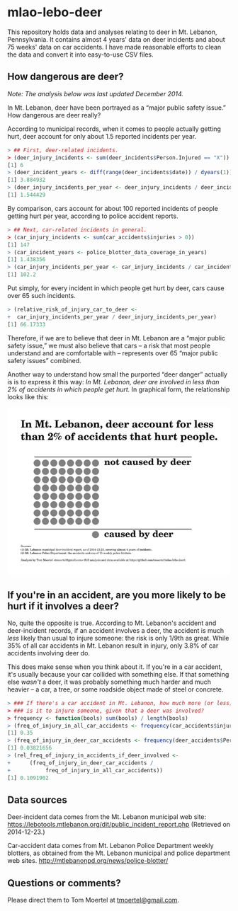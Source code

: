 mlao-lebo-deer
==============

This repository holds data and analyses relating to deer in Mt. Lebanon, Pennsylvania.
It contains almost 4 years' data on deer incidents and about 75 weeks' data on car accidents.
I have made reasonable efforts to clean the data and convert it into easy-to-use CSV files.

How dangerous are deer?
-----------------------

*Note: The analysis below was last updated December 2014.*

In Mt. Lebanon, deer have been portrayed as a “major public safety issue.”
How dangerous are deer really?

According to municipal records, when it comes to people actually getting hurt, deer account for only about 1.5 reported incidents per year.

```R
> ## First, deer-related incidents.
> (deer_injury_incidents <- sum(deer_incidents$Person.Injured == "X"))
[1] 6
> (deer_incident_years <- diff(range(deer_incidents$date)) / dyears(1))
[1] 3.884932
> (deer_injury_incidents_per_year <- deer_injury_incidents / deer_incident_years)
[1] 1.544429
```

By comparison, cars account for about 100 reported incidents of people getting hurt per year, according to police accident reports.

```R
> ## Next, car-related incidents in general.
> (car_injury_incidents <- sum(car_accidents$injuries > 0))
[1] 147
> (car_incident_years <- police_blotter_data_coverage_in_years)
[1] 1.438356
> (car_injury_incidents_per_year <- car_injury_incidents / car_incident_years)
[1] 102.2
```

Put simply, for every incident in which people get hurt by deer, cars cause over 65 such incidents.

```R
> (relative_risk_of_injury_car_to_deer <-
+  car_injury_incidents_per_year / deer_injury_incidents_per_year)
[1] 66.17333
```

Therefore, if we are to believe that deer in Mt. Lebanon are a “major public safety issue,” we must also believe that cars – a risk that most people understand and are comfortable with – represents over 65 “major public safety issues” combined.

Another way to understand how small the purported “deer danger” actually is is to express it this way:
*In Mt. Lebanon, deer are involved in less than 2% of accidents in which people get hurt.*
In graphical form, the relationship looks like this:

![In Mt. Lebanon, deer account for less than 2% of accidents that hurt people](img/deer_danger_actual_scale.png)

If you're in an accident, are you more likely to be hurt if it involves a deer?
-------------------------------------------------------------------------------

No, quite the opposite is true.
According to Mt. Lebanon's accident and deer-incident records, if an accident involves a deer, the accident is much *less* likely than usual to injure someone: the risk is only 1/9th as great.
While 35% of all car accidents in Mt. Lebanon result in injury, only 3.8% of car accidents involving deer do.

This does make sense when you think about it.
If you're in a car accident, it's usually because your car collided with something else.
If that something else *wasn't* a deer, it was probably something much harder and much heavier – a car, a tree, or some roadside object made of steel or concrete.

```R
> ### If there's a car accident in Mt. Lebanon, how much more (or less) likely
> ### is it to injure someone, given that a deer was involved?
> frequency <- function(bools) sum(bools) / length(bools)
> (freq_of_injury_in_all_car_accidents <- frequency(car_accidents$injuries > 0))
[1] 0.35
> (freq_of_injury_in_deer_car_accidents <- frequency(deer_accidents$Person.Injured == "X"))
[1] 0.03821656
> (rel_freq_of_injury_in_accidents_if_deer_involved <-
+      (freq_of_injury_in_deer_car_accidents /
+           freq_of_injury_in_all_car_accidents))
[1] 0.1091902
```

Data sources
------------

Deer-incident data comes from the Mt. Lebanon municipal web site:
https://lebotools.mtlebanon.org/dit/public_incident_report.php
(Retrieved on 2014-12-23.)

Car-accident data comes from Mt. Lebanon Police Department weekly blotters,
as obtained from the Mt. Lebanon municipal and police department web sites.
http://mtlebanonpd.org/news/police-blotter/

Questions or comments?
----------------------

Please direct them to Tom Moertel at tmoertel@gmail.com.
